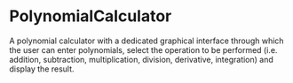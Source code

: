# PolynomialCalculator
A polynomial calculator with a dedicated graphical interface through which the user can enter polynomials, select the operation to be performed (i.e. addition, subtraction, multiplication, division, derivative, integration) and display the result.
